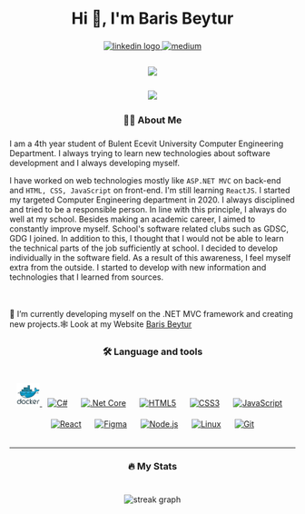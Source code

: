 <h1 align="center">Hi 👋, I'm Baris Beytur</h1>

###

<div align="center">
  <a href="https://www.linkedin.com/in/barisbeytur/" target="_blank">
    <img src="https://img.shields.io/static/v1?message=LinkedIn&logo=linkedin&label=&color=0077B5&logoColor=white&labelColor=&style=for-the-badge" height="25" alt="linkedin logo"  />
  </a>
<a href="https://medium.com/@beyturbaris" target="_blank">
<img src=https://img.shields.io/badge/medium-%23292929.svg?&style=for-the-badge&logo=medium&logoColor=white alt=medium style="margin-bottom: 5px;" />
</a>
</div>

###

<div align="center" object-fit"cover">
  <img height="300" src="https://i.hizliresim.com/kdlpyj4.jpg"  />
</div>


###

<div align="center">
<a href="https://visitorbadge.io/status?path=https%3A%2F%2Fgithub.com%2FBarisBeytur"><img src="https://api.visitorbadge.io/api/visitors?path=https%3A%2F%2Fgithub.com%2FBarisBeytur&labelColor=%23697689&countColor=%232ccce4&style=flat&labelStyle=lower" /></a>
</div>

###

<h3 align="center">👩‍💻 About Me</h3>



###

I am a 4th year student of Bulent Ecevit University Computer Engineering Department. I always trying to learn new technologies about software development and I always developing myself.

I have worked on web technologies mostly like `ASP.NET MVC` on back-end and `HTML, CSS, JavaScript` on front-end. I'm still learning `ReactJS`.
                 I started my targeted Computer Engineering department in 2020. I always disciplined
                 and tried to be a responsible person. In line with this principle, I always do well at my school.
                 Besides making an academic career, I aimed to constantly improve myself. School's software related clubs such as GDSC, GDG
                 I joined. In addition to this, I thought that I would not be able to learn the technical parts of the job sufficiently at school.
                 I decided to develop individually in the software field. As a result of this awareness, I feel myself extra from the outside.
                 I started to develop with new information and technologies that I learned from sources.

                 
                 
<br><br>🌱 I’m currently developing myself on the .NET MVC framework and creating new projects.🕸️ Look at my Website [Baris Beytur](https://barisbeytur.epizy.com/)

<be clear="both">

<h3 align="center">🛠 Language and tools</h3>

###

<br clear="both">

<div align="center">
<a href="https://www.docker.com/" target="_blank" rel="noreferrer"> <img src="https://raw.githubusercontent.com/devicons/devicon/master/icons/docker/docker-original-wordmark.svg" alt="docker" width="40" height="40"/> </a>
<a href="https://docs.microsoft.com/en-us/dotnet/csharp/" target="_blank"><img style="margin: 10px" src="https://profilinator.rishav.dev/skills-assets/csharp-original.svg" alt="C#" height="50" /></a>  
<a href="https://dotnet.microsoft.com/download" target="_blank"><img style="margin: 10px" src="https://profilinator.rishav.dev/skills-assets/dotnetcore.png" alt=".Net Core" height="50" /></a>  
<a href="https://en.wikipedia.org/wiki/HTML5" target="_blank"><img style="margin: 10px" src="https://profilinator.rishav.dev/skills-assets/html5-original-wordmark.svg" alt="HTML5" height="50" /></a>  
<a href="https://www.w3schools.com/css/" target="_blank"><img style="margin: 10px" src="https://profilinator.rishav.dev/skills-assets/css3-original-wordmark.svg" alt="CSS3" height="50" /></a>
<a href="https://www.javascript.com/" target="_blank"><img style="margin: 10px" src="https://profilinator.rishav.dev/skills-assets/javascript-original.svg" alt="JavaScript" height="50" /></a>  
<a href="https://reactjs.org/" target="_blank"><img style="margin: 10px" src="https://profilinator.rishav.dev/skills-assets/react-original-wordmark.svg" alt="React" height="50" /></a>  
<a href="https://www.figma.com/" target="_blank"><img style="margin: 10px" src="https://profilinator.rishav.dev/skills-assets/figma-icon.svg" alt="Figma" height="50" /></a>  
<a href="https://nodejs.org/" target="_blank"><img style="margin: 10px" src="https://profilinator.rishav.dev/skills-assets/nodejs-original-wordmark.svg" alt="Node.js" height="50" /></a>  
<a href="https://www.linux.org/" target="_blank"><img style="margin: 10px" src="https://profilinator.rishav.dev/skills-assets/linux-original.svg" alt="Linux" height="50" /></a>  
<a href="https://github.com/" target="_blank"><img style="margin: 10px" src="https://profilinator.rishav.dev/skills-assets/git-scm-icon.svg" alt="Git" height="50" /></a>  
</div>

###

***

<h3 align="center">🔥 My Stats</h3>

###

<br clear="both">

<div align="center">
  <img src="https://streak-stats.demolab.com?user=bgraokmush&locale=en&mode=weekly&theme=dark&hide_border=true&border_radius=5&order=3" height="220" alt="streak graph"  />
</div>

###
